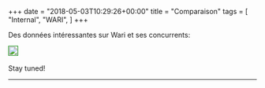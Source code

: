 +++
date = "2018-05-03T10:29:26+00:00"
title = "Comparaison"
tags = [
    "Internal",
    "WARI",
]
+++

Des données intéressantes sur Wari et ses concurrents:

<p></p>
<div class="container" style="width:auto">
  <a target="blank" href="https://image.ibb.co/kEGOkd/m242_1.jpg">
    <img src="https://image.ibb.co/kEGOkd/m242_1.jpg"  style="padding:1px;border:thin solid green;max-width:100%">
  </a>
</div>

<!--more-->

<br>
Stay tuned!




<hr>
